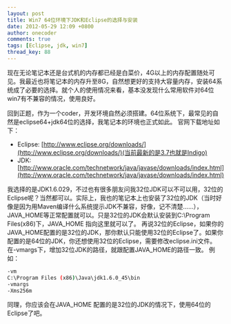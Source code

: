 ```yaml
---
layout: post
title: Win7 64位环境下JDK和Eclipse的选择与安装
date: 2012-05-29 12:09 +0800
author: onecoder
comments: true
tags: [Eclipse, jdk, win7]
thread_key: 88
---
```

	
现在无论笔记本还是台式机的内存都已经是白菜价，4G以上的内存配置随处可见。我最近也将笔记本的内存升至8G，自然想更好的支持大容量内存，安装64系统成了必要的选择。就个人的使用情况来看，基本没发现什么常用软件对64位win7有不兼容的情况，使用良好。

回到正题，作为一个coder，开发环境自然必须搭建。64位系统下，最常见的自然是eclipse64+jdk64位的选择，我笔记本的环境也正式如此。 官网下载地址如下：

* Eclipse: [http://www.eclipse.org/downloads/](http://www.eclipse.org/downloads/)(当前最新的是3.7也就是Indigo)
* JDK: [http://www.oracle.com/technetwork/java/javase/downloads/index.html](http://www.oracle.com/technetwork/java/javase/downloads/index.html)

我选择的是JDK1.6.029，不过也有很多朋友问我32位JDK可以不可以用，32位的Eclipse呢？当然都可以。实际上，我也的笔记本上也安装了32位的JDK（当时好像是因为用Maven编译什么系统提示JDK不兼容，好像，记不清楚……），JAVA\_HOME等正常配置就可以。只是32位的JDK会默认安装到C:\Program Files(x86)下，JAVA\_HOME 指向这里就可以了。 再说32位的Eclipse，如果你的JAVA\_HOME配置的是32位的JDK，那你默认只能使用32位的Eclipse了。如果你配置的是64位的JDK，你还想使用32位的Eclipse，需要修改eclipse.ini文件。在-vmargs下，增加32位JDK的路径，就跟配置JAVA_HOME的路径一致。 例如：

```sh
-vm
C:\Program Files (x86)\Java\jdk1.6.0_45\bin
-vmargs
-Xms256m
```
	
同理，你应该会在JAVA\_HOME 配置的是32位的JDK的情况下，使用64位的Eclipse了吧。

